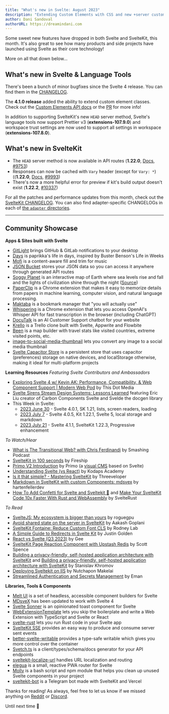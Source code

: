 ```yaml
---
title: "What's new in Svelte: August 2023"
description: "Extending Custom Elements with CSS and new +server customizations"
author: Dani Sandoval
authorURL: https://dreamindani.com
---
```


Some sweet new features have dropped in both Svelte and SvelteKit, this month. It's also great to see how many products and side projects have launched using Svelte as their core technology!

More on all that down below...

## What's new in Svelte & Language Tools
There's been a bunch of minor bugfixes since the Svelte 4 release. You can find them in the [CHANGELOG](https://github.com/sveltejs/svelte/blob/master/packages/svelte/CHANGELOG.md).

The **4.1.0 release** added the ability to extend custom element classes. Check out the [Custom Elements API docs](https://svelte.dev/docs/custom-elements-api) or the [PR](https://github.com/sveltejs/svelte/pull/8991) for more info!

In addition to supporting SvelteKit's new `HEAD` server method, Svelte's language tools now support Prettier v3 (**extensions-107.9.0**) and workspace trust settings are now used to support all settings in workspace (**extensions-107.8.0**).

## What's new in SvelteKit
- The `HEAD` server method is now available in API routes (**1.22.0**, [Docs](https://kit.svelte.dev/docs/routing#server), [#9753](https://github.com/sveltejs/kit/pull/9753))
- Responses can now be cached with `Vary` header (except for `Vary: *`) ((**1.22.0**, [Docs](https://kit.svelte.dev/docs/routing#server-content-negotiation), [#9993](https://github.com/sveltejs/kit/pull/9993))
- There's now a more helpful error for preview if kit's build output doesn't exist (**1.22.2**, [#10337](https://github.com/sveltejs/kit/pull/10337))

For all the patches and performance updates from this month, check out the [SvelteKit CHANGELOG](https://github.com/sveltejs/kit/blob/master/packages/kit/CHANGELOG.md). You can also find adapter-specific CHANGELOGs in each of [the `adapter` directories](https://github.com/sveltejs/kit/tree/master/packages).

---

## Community Showcase

**Apps & Sites built with Svelte**
- [GitLight](https://github.com/ColinLienard/gitlight) brings GitHub & GitLab notifications to your desktop
- [Days](https://github.com/paprikka/days) is paprikka's life in days, inspired by Buster Benson's Life in Weeks
- [Mofi](https://mofi.loud.red/) is a content-aware fill and trim for music
- [JSON Bucket](https://github.com/Nico-Mayer/json-bucket) stores your JSON data so you can access it anywhere through generated API routes
- [Soggy Planet](https://www.cosmicplayground.org/soggy-planet) is an interactive map of Earth where sea levels rise and fall and the lights of civilization shine through the night ([Source](https://github.com/ryanatkn/cosmicplayground))
- [PaperClip](https://www.paperclipapp.xyz/) is a Chrome extension that makes it easy to memorize details from papers in machine learning, computer vision, and natural language processing.
- [Maktaba](https://www.maktaba.digital/) is a bookmark manager that "you will actually use"
- [Whispering](https://github.com/braden-w/whispering-extension) is a Chrome extension that lets you access OpenAI's Whisper API for fast transcription in the browser (including ChatGPT)
- [DocuTalk](https://docutalk.co/) is an AI Customer Support chatbot for your website
- [Krello](https://github.com/iamrishupatel/trello-clone) is a Trello clone built with Svelte, Appwrite and Flowbite 
- [Been](https://beeneverywhere.net/) is a map builder with travel stats like visited countries, extreme visited points, etc.
- [image-to-social-media-thumbnail](https://brody.fyi/tools/image-to-social-media-thumbnail) lets you convert any image to a social media thumbnail
- [Svelte Capacitor Store](https://github.com/sdekna/svelte-capacitor-store) is a persistent store that uses capacitor (preferences) storage on native devices, and localStorage otherwise, making it ideal for multi-platform projects


**Learning Resources**
_Featuring Svelte Contributors and Ambassadors_
- [Exploring Svelte 4 w/ Kevin AK: Performance, Compatibility, & Web Component Support | Modern Web Pod](https://www.youtube.com/watch?v=YOL0HGGVib4) by This Dot Media
- [Svelte Sirens Stream Design Systems: Lessons Learned](https://www.youtube.com/live/YHZaiIGSqsE?feature=share) featuring Eric Liu creator of Carbon Components Svelte and Svelde the docgen library
- This Week in Svelte:
  - [2023 June 30](https://www.youtube.com/watch?v=sDz4_BLoYQ4) - Svelte 4.0.1, SK 1.21, lists, screen readers, loading
  - [2023 July 7](https://www.youtube.com/watch?v=0tq1ph4DDFA) - Svelte 4.0.5, Kit 1.22.1, Svelte 5, local storage and markdown
  - [2023 July 21](https://www.youtube.com/watch?v=AG4_3kon3zU) - Svelte 4.1.1, SvelteKit 1.22.3, Progressive enhancement


_To Watch/Hear_
- [What is The Transitional Web? with Chris Ferdinandi](https://www.smashingmagazine.com/2023/07/smashing-podcast-episode-63/?ref=dailydevbytes.com) by Smashing Podcast
- [SvelteKit in 100 seconds](https://www.youtube.com/watch?v=H1eEFfAkIik) by Fireship
- [Primo V2 Introduction](https://www.youtube.com/watch?v=ThInVXgxJ1Q) by Primo (a [visual CMS](https://primocms.org/) based on Svelte)
- [Understanding Svelte (vs React)](https://www.youtube.com/watch?v=lYYGhm7p74Q) by Kodaps Academy
- [Is it thàt simple? - Mastering SvelteKit](https://www.youtube.com/watch?v=6Vrc1VO8pgs) by Threeveloper
- [Markdown in SvelteKit with custom Components: mdsvex](https://www.youtube.com/watch?v=VJFkyGd0FEA) by hartenfellerdev
- [How To Add Confetti for Svelte and Sveltekit 🎉](https://www.youtube.com/watch?v=gXtWSb94704) and [Make Your SvelteKit Code 10x Faster With Rust and WebAssembly](https://www.youtube.com/watch?v=Vn2bIv_J_UE) by SvelteRust


_To Read_
- [SvelteJS: My ecosystem is bigger than yours](https://hackmd.io/@roguegpu/r1RKQMdt3) by roguegpu
- [Avoid shared state on the server in SvelteKit](https://blog.aakashgoplani.in/avoid-shared-state-on-the-server-in-sveltekit) by Aakash Goplani
- [SvelteKit Fontaine: Reduce Custom Font CLS](https://rodneylab.com/sveltekit-fontaine/) by Rodney Lab
- [A Simple Guide to Redirects in Svelte Kit](https://rgbstudios.org/blog/redirects-in-svelte-kit) by Justin Golden
- [React vs Svelte (Q3 2023)](https://gee-astro-personal.vercel.app/blog/post2) by Gee
- [SvelteKit Page Reaction Component with Upstash Redis](https://scottspence.com/posts/sveltekit-page-reaction-component-with-upstash-redis) by Scott Spence
- [Building a privacy-friendly, self-hosted application architecture with SvelteKit](https://khromov.se/building-a-privacy-friendly-self-hosted-application-architecture-with-sveltekit/) and [Building a privacy-friendly, self-hosted application architecture with SvelteKit](https://khromov.se/building-a-privacy-friendly-self-hosted-application-architecture-with-sveltekit/) by Stanislav Khromov
- [Deploying Sveltekit on IIS](https://dev.to/nnutnonn/deploying-sveltekit-on-iis--5gf6) by Nutchapon Makelai
- [Streamlined Authentication and Secrets Management](https://eman.hashnode.dev/streamlined-authentication-and-secrets-management) by Eman


**Libraries, Tools & Components**
- [Melt UI](https://github.com/melt-ui/melt-ui) is a set of headless, accessible component builders for Svelte
- [MDsveX](https://github.com/pngwn/MDsveX/releases/tag/mdsvex%400.11.0) has been updated to work with Svelte 4
- [Svelte Sonner](https://github.com/wobsoriano/svelte-sonner) is an opinionated toast component for Svelte
- [WebExtensionTemplate](https://github.com/kyle-n/WebExtensionTemplate) lets you skip the boilerplate and write a Web Extension with TypeScript and Svelte or React
- [svelte-rust](https://github.com/Hugo-Dz/svelte-rust) lets you run Rust code in your Svelte app
- [SvelteKit SSE](https://github.com/tncrazvan/sveltekit-sse) provides an easy way to produce and consume server sent events
- [better-svelte-writable](https://github.com/tnthung/better-svelte-writable) provides a type-safe writable which gives you more control over the container
- [Svetch.ts](https://github.com/Bewinxed/svetch#readme) is a client/types/schema/docs generator for your API endpoints
- [sveltekit-localize-url](https://github.com/rinart73/sveltekit-localize-url) handles URL localization and routing
- [elegua](https://github.com/howesteve/elegua) is a small, reactive PWA router for Svelte 
- [Molly](https://github.com/renefournier/molly/tree/main) is a bash script and npm module that helps you clean up unused Svelte components in your project
- [sveltekit-bot](https://github.com/begoon/sveltekit-bot) is a Telegram bot made with SvelteKit and Vercel

Thanks for reading! As always, feel free to let us know if we missed anything on [Reddit](https://www.reddit.com/r/sveltejs/) or [Discord](https://discord.gg/svelte).

Until next time 👋
